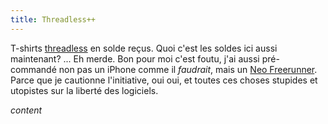 ```yaml
---
title: Threadless++
---
```


T-shirts [threadless](http://threadless.com) en solde reçus. Quoi c'est les
soldes ici aussi maintenant? ... Eh merde. Bon pour moi c'est foutu, j'ai
aussi pré-commandé non pas un iPhone comme il _faudrait_, mais un [Neo
Freerunner](http://www.linuxdevices.com/news/NS9978560959.html). Parce que je
cautionne l'initiative, oui oui, et toutes ces choses stupides et utopistes
sur la liberté des logiciels.

*content*

